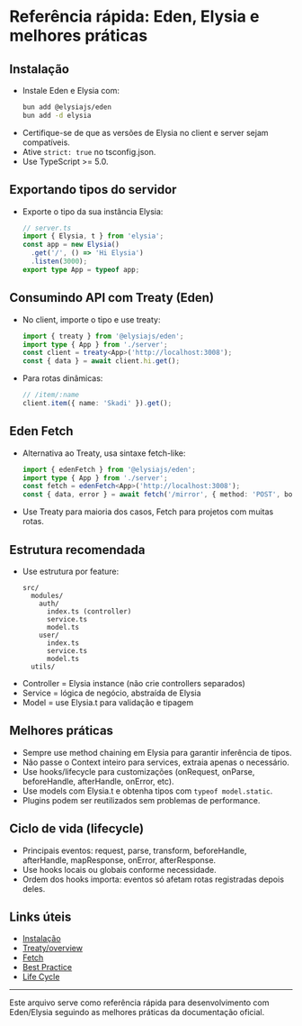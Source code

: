 # Referência rápida: Eden, Elysia e melhores práticas

## Instalação
- Instale Eden e Elysia com:
  ```bash
  bun add @elysiajs/eden
  bun add -d elysia
  ```
- Certifique-se de que as versões de Elysia no client e server sejam compatíveis.
- Ative `strict: true` no tsconfig.json.
- Use TypeScript >= 5.0.

## Exportando tipos do servidor
- Exporte o tipo da sua instância Elysia:
  ```ts
  // server.ts
  import { Elysia, t } from 'elysia';
  const app = new Elysia()
    .get('/', () => 'Hi Elysia')
    .listen(3000);
  export type App = typeof app;
  ```

## Consumindo API com Treaty (Eden)
- No client, importe o tipo e use treaty:
  ```ts
  import { treaty } from '@elysiajs/eden';
  import type { App } from './server';
  const client = treaty<App>('http://localhost:3008');
  const { data } = await client.hi.get();
  ```
- Para rotas dinâmicas:
  ```ts
  // /item/:name
  client.item({ name: 'Skadi' }).get();
  ```

## Eden Fetch
- Alternativa ao Treaty, usa sintaxe fetch-like:
  ```ts
  import { edenFetch } from '@elysiajs/eden';
  import type { App } from './server';
  const fetch = edenFetch<App>('http://localhost:3008');
  const { data, error } = await fetch('/mirror', { method: 'POST', body: { id: 1, name: 'X' } });
  ```
- Use Treaty para maioria dos casos, Fetch para projetos com muitas rotas.

## Estrutura recomendada
- Use estrutura por feature:
  ```
  src/
    modules/
      auth/
        index.ts (controller)
        service.ts
        model.ts
      user/
        index.ts
        service.ts
        model.ts
    utils/
  ```
- Controller = Elysia instance (não crie controllers separados)
- Service = lógica de negócio, abstraída de Elysia
- Model = use Elysia.t para validação e tipagem

## Melhores práticas
- Sempre use method chaining em Elysia para garantir inferência de tipos.
- Não passe o Context inteiro para services, extraia apenas o necessário.
- Use hooks/lifecycle para customizações (onRequest, onParse, beforeHandle, afterHandle, onError, etc).
- Use models com Elysia.t e obtenha tipos com `typeof model.static`.
- Plugins podem ser reutilizados sem problemas de performance.

## Ciclo de vida (lifecycle)
- Principais eventos: request, parse, transform, beforeHandle, afterHandle, mapResponse, onError, afterResponse.
- Use hooks locais ou globais conforme necessidade.
- Ordem dos hooks importa: eventos só afetam rotas registradas depois deles.

## Links úteis
- [Instalação](https://elysiajs.com/eden/installation.html)
- [Treaty/overview](https://elysiajs.com/eden/treaty/overview.html)
- [Fetch](https://elysiajs.com/eden/fetch.html)
- [Best Practice](https://elysiajs.com/essential/best-practice.html)
- [Life Cycle](https://elysiajs.com/essential/life-cycle.html)

---
Este arquivo serve como referência rápida para desenvolvimento com Eden/Elysia seguindo as melhores práticas da documentação oficial.
